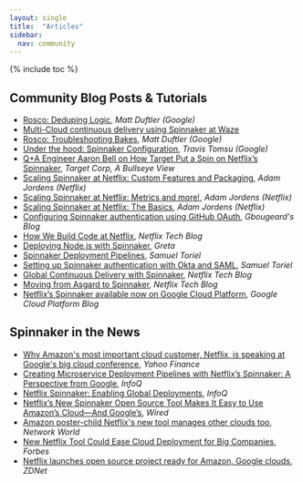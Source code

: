 ```yaml
---
layout: single
title:  "Articles"
sidebar:
  nav: community
---
```


{% include toc %}

## Community Blog Posts & Tutorials

* [Rosco: Deduping Logic](https://medium.com/@duftler/spinnaker-rosco-deduping-logic-e03716e04a30), *Matt Duftler (Google)*
* [Multi-Cloud continuous delivery using Spinnaker at Waze](https://cloudplatform.googleblog.com/2017/02/guest-post-multi-cloud-continuous-delivery-using-Spinnaker-at-Waze.html)
* [Rosco: Troubleshooting Bakes](https://medium.com/@duftler/troubleshooting-spinnaker-rosco-bakes-c0c600aa3598), *Matt Duftler (Google)*
* [Under the hood: Spinnaker Configuration](https://www.travistomsu.com/2016/12/19/configuring-spinnaker/), *Travis Tomsu (Google)*
* [Q+A Engineer Aaron Bell on How Target Put a Spin on Netflix’s Spinnaker](https://corporate.target.com/article/2016/10/spinnaker), *Target Corp, A Bullseye View*
* [Scaling Spinnaker at Netflix: Custom Features and Packaging](https://medium.com/@ajordens/scaling-spinnaker-at-netflix-custom-features-and-packaging-e78536d38040), *Adam Jordens (Netflix)*
* [Scaling Spinnaker at Netflix: Metrics and more!](https://medium.com/@ajordens/scaling-spinnaker-at-netflix-metrics-and-more-dbc4910b74e3), *Adam Jordens (Netflix)*
* [Scaling Spinnaker at Netflix: The Basics](https://medium.com/@ajordens/scaling-spinnaker-at-netflix-part-1-8a5ae51ee6de#.10k56zuy1), *Adam Jordens (Netflix)*
* [Configuring Spinnaker authentication using GitHub OAuth](https://gbougeard.github.io/blog.english/2016/07/08/Configuring-Spinnaker-authentication-using-Git-Hub-O-Ath.html), *Gbougeard's Blog*
* [How We Build Code at Netflix](http://techblog.netflix.com/2016/03/how-we-build-code-at-netflix.html), *Netflix Tech Blog*
* [Deploying Node.js with Spinnaker](http://blog.greta.io/deploying-nodejs-with-spinnaker/), *Greta*
* [Spinnaker Deployment Pipelines](http://riltsken.github.io/devops/infrastructure/deploymenttools/2016/02/08/spinnaker-deployment-pipelines.html), *Samuel Toriel*
* [Setting up Spinnaker authentication with Okta and SAML](http://riltsken.github.io/devops/infrastructure/deploymenttools/2015/12/08/setup-okta-saml-with-spinnaker.html), *Samuel Toriel*
* [Global Continuous Delivery with Spinnaker](http://techblog.netflix.com/2015/11/global-continuous-delivery-with.html), *Netflix Tech Blog*
* [Moving from Asgard to Spinnaker](http://techblog.netflix.com/2015/09/moving-from-asgard-to-spinnaker.html), *Netflix Tech Blog*
* [Netflix’s Spinnaker available now on Google Cloud Platform](https://cloudplatform.googleblog.com/2015/11/Netflixs-Spinnaker-available-now-on-Google-Cloud-Platform.html), *Google Cloud Platform Blog*


## Spinnaker in the News

* [Why Amazon's most important cloud customer, Netflix, is speaking at Google's big cloud conference](http://finance.yahoo.com/news/why-amazons-most-important-cloud-154510446.html), *Yahoo Finance*
* [Creating Microservice Deployment Pipelines with Netflix’s Spinnaker: A Perspective from Google](http://www.infoq.com/news/2016/02/microservice-deploys-spinnaker), *InfoQ*
* [Netflix Spinnaker: Enabling Global Deployments](http://www.infoq.com/news/2016/02/netflix-spinnaker), *InfoQ*
* [Netflix’s New Spinnaker Open Source Tool Makes It Easy to Use Amazon’s Cloud—And Google’s](https://www.wired.com/2015/11/netflixs-new-tool-makes-it-easy-to-use-amazons-cloud-and-googles/), *Wired*
* [Amazon poster-child Netflix's new tool manages other clouds too](http://www.networkworld.com/article/3005477/public-cloud/amazon-poster-child-netflix-goes-multi-cloud-with-google-microsoft-too.html), *Network World*
* [New Netflix Tool Could Ease Cloud Deployment for Big Companies](http://fortune.com/2015/11/16/netflix-spinnaker-multi-cloud/), *Forbes*
* [Netflix launches open source project ready for Amazon, Google clouds](http://www.zdnet.com/article/netflix-unveils-open-source-project-ready-for-amazon-google-clouds/), *ZDNet*

